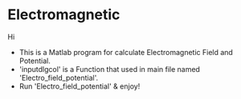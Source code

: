 # Electromagnetic

Hi

* This is a Matlab program for calculate Electromagnetic Field and Potential.
* 'inputdlgcol' is a Function that used in main file named 'Electro_field_potential'.
* Run 'Electro_field_potential' & enjoy!
